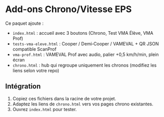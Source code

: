 # Add-ons Chrono/Vitesse EPS

Ce paquet ajoute :

- `index.html` : accueil avec 3 boutons (Chrono, Test VMA Élève, VMA Prof)
- `tests-vma-eleve.html` : Cooper / Demi‑Cooper / VAMEVAL + QR JSON compatible ScanProf
- `vma-prof.html` : VAMEVAL Prof avec audio, palier +0,5 km/h/min, plein écran
- `chrono.html` : hub qui regroupe uniquement les chronos (modifiez les liens selon votre repo)

## Intégration

1. Copiez ces fichiers dans la racine de votre projet.
2. Adaptez les liens de `chrono.html` vers vos pages chrono existantes.
3. Ouvrez `index.html` pour tester.

